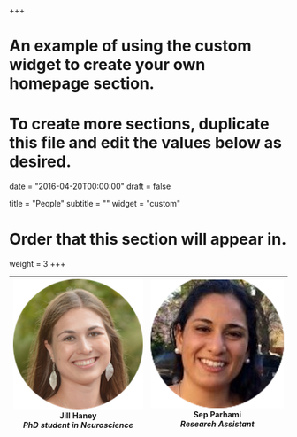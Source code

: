 +++
# An example of using the custom widget to create your own homepage section.
# To create more sections, duplicate this file and edit the values below as desired.

date = "2016-04-20T00:00:00"
draft = false

title = "People"
subtitle = ""
widget = "custom"

# Order that this section will appear in.
weight = 3
+++



|![alt text](/img/jill3.png "Jill Haney")  <br/> **Jill Haney** <br/> *PhD student in Neuroscience* |  ![alt text](/img/sep3.png "xx")  <br/> **Sep Parhami** <br/> *Research Assistant*|
|:---:|:---:|
